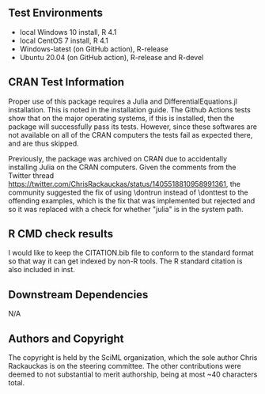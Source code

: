 ## Test Environments

* local Windows 10 install, R 4.1
* local CentOS 7 install, R 4.1
* Windows-latest (on GitHub action), R-release
* Ubuntu 20.04 (on GitHub action), R-release and R-devel

## CRAN Test Information

Proper use of this package requires a Julia and DifferentialEquations.jl installation.
This is noted in the installation guide. The Github Actions tests show that on
the major operating systems, if this is installed, then the package will successfully
pass its tests. However, since these softwares are not available on all of the CRAN
computers the tests fail as expected there, and are thus skipped.

Previously, the package was archived on CRAN due to accidentally installing
Julia on the CRAN computers. Given the comments from the Twitter thread
https://twitter.com/ChrisRackauckas/status/1405518810958991361, the community
suggested the fix of using \dontrun instead of \donttest to the offending examples, 
which is the fix that was implemented but rejected and so it was replaced with a
check for whether "julia" is in the system path.

## R CMD check results

I would like to keep the CITATION.bib file to conform to the standard format
so that way it can get indexed by non-R tools. The R standard citation is
also included in inst.

## Downstream Dependencies

N/A

## Authors and Copyright

The copyright is held by the SciML organization, which the sole author Chris
Rackauckas is on the steering committee. The other contributions were deemed to
not substantial to merit authorship, being at most ~40 characters total.
